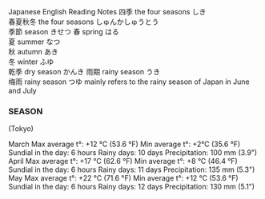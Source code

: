 
Japanese	English	Reading	Notes
四季	the four seasons	しき	
春夏秋冬	the four seasons	しゅんかしゅうとう	
季節	season	きせつ	
春	spring	はる	
夏	summer	なつ	
秋	autumn	あき	
冬	winter	ふゆ	
乾季	dry season	かんき	
雨期	rainy season	うき	
梅雨	rainy season	つゆ	mainly refers to the rainy season of Japan in June and July

### SEASON 

(Tokyo)

March
Max average t°: +12 °C (53.6 °F)
Min average t°: +2°C (35.6 °F)
Sundial in the day: 6 hours
Rainy days: 10 days
Precipitation: 100 mm (3.9")
April
Max average t°: +17 °C (62.6 °F)
Min average t°: +8 °C (46.4 °F)
Sundial in the day: 6 hours
Rainy days: 11 days
Precipitation: 135 mm (5.3")
May
Max average t°: +22 °C (71.6 °F)
Min average t°: +12 °C (53.6 °F)
Sundial in the day: 6 hours
Rainy days: 12 days
Precipitation: 130 mm (5.1")
